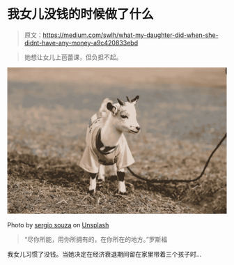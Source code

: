 # 我女儿没钱的时候做了什么

> 原文：<https://medium.com/swlh/what-my-daughter-did-when-she-didnt-have-any-money-a9c420833ebd>

> 她想让女儿上芭蕾课，但负担不起。

![](img/e02ccb93f5c9d03c43e4bc3526d6e094.png)

Photo by [sergio souza](https://unsplash.com/photos/2jXkA7GAz9M?utm_source=unsplash&utm_medium=referral&utm_content=creditCopyText) on [Unsplash](https://unsplash.com/search/photos/nubian-goats?utm_source=unsplash&utm_medium=referral&utm_content=creditCopyText)

> “尽你所能，用你所拥有的，在你所在的地方。”罗斯福

我女儿习惯了没钱。当她决定在经济衰退期间留在家里带着三个孩子时…